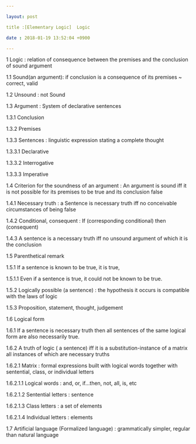 ```yaml
---

layout: post

title :[Elementary Logic]  Logic

date : 2018-01-19 13:52:04 +0900

---
```


1	Logic : relation of consequence between the premises and the conclusion of sound argument

1.1	Sound(an argument): if conclusion is a consequence of its premises ~ correct, valid

1.2	Unsound : not Sound

1.3	Argument : System of declarative sentences

1.3.1	Conclusion

1.3.2	Premises

1.3.3	Sentences : linguistic expression stating a complete thought

1.3.3.1	Declarative

1.3.3.2	Interrogative

1.3.3.3	Imperative

1.4	Criterion for the soundness of an argument : An argument is sound iff it is not possible for its premises to be true and its conclusion false

1.4.1	Necessary truth : a Sentence is necessary truth iff no conceivable circumstances of being false

1.4.2	Conditional, consequent : If (corresponding conditional) then (consequent)

1.4.3	A sentence is a necessary truth iff no unsound argument of which it is the conclusion

1.5	Parenthetical remark 

1.5.1	If a sentence is known to be true, it is true,

1.5.1.1	Even if a sentence is true, it could not be known to be true.

1.5.2	Logically possible (a sentence) : the hypothesis it occurs is compatible with the laws of logic

1.5.3	Proposition, statement, thought, judgement

1.6	Logical form

1.6.1	If a sentence is necessary truth then all sentences of the same logical form are also necessarily true.

1.6.2	A truth of logic ( a sentence) iff it is a substitution-instance of a matrix all instances of which are necessary truths

1.6.2.1	Matrix : formal expressions built with logical words together with sentential, class, or individual letters

1.6.2.1.1	Logical words : and, or, if…then, not, all, is, etc

1.6.2.1.2	Sentential letters : sentence

1.6.2.1.3	Class letters : a set of elements

1.6.2.1.4	Individual letters : elements

1.7	Artificial language (Formalized language) : grammatically simpler, regular than natural language

